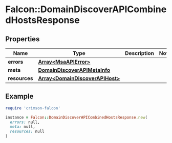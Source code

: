 # Falcon::DomainDiscoverAPICombinedHostsResponse

## Properties

| Name | Type | Description | Notes |
| ---- | ---- | ----------- | ----- |
| **errors** | [**Array&lt;MsaAPIError&gt;**](MsaAPIError.md) |  |  |
| **meta** | [**DomainDiscoverAPIMetaInfo**](DomainDiscoverAPIMetaInfo.md) |  |  |
| **resources** | [**Array&lt;DomainDiscoverAPIHost&gt;**](DomainDiscoverAPIHost.md) |  |  |

## Example

```ruby
require 'crimson-falcon'

instance = Falcon::DomainDiscoverAPICombinedHostsResponse.new(
  errors: null,
  meta: null,
  resources: null
)
```

